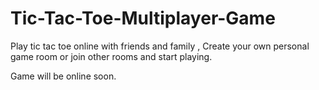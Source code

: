 # Tic-Tac-Toe-Multiplayer-Game
Play tic tac toe online with friends and family , Create your own personal game room or join other rooms and start playing.

Game will be online soon.
